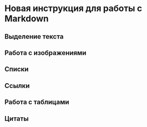 # Новая инструкция для работы с Markdown

## Выделение текста

## Работа с изображениями

## Списки

## Ссылки

## Работа с таблицами

## Цитаты